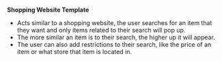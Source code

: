 **Shopping Website Template**

- Acts similar to a shopping website, the user searches for an item that they want and only items related to their search will pop up.
- The more similar an item is to their search, the higher up it will appear.
- The user can also add restrictions to their search, like the price of an item or what store that item is located in.
